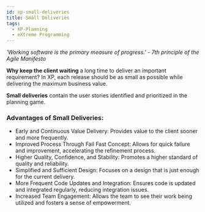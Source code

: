```yaml
---
id: xp-small-deliveries
title: Small Deliveries
tags:
  - XP-Planning
  - eXtreme Programming
---
```


*'Working software is the primary measure of progress.' - 7th principle of the Agile Manifesto*

**Why keep the client waiting** a long time to deliver an important requirement? In XP, each release should be as small as possible while delivering the maximum business value.

**Small deliveries** contain the user stories identified and prioritized in the planning game.

### Advantages of Small Deliveries:

- Early and Continuous Value Delivery: Provides value to the client sooner and more frequently.
- Improved Process Through Fail Fast Concept: Allows for quick failure and improvement, accelerating the refinement process.
- Higher Quality, Confidence, and Stability: Promotes a higher standard of quality and reliability.
- Simplified and Sufficient Design: Focuses on a design that is just enough for the current delivery.
- More Frequent Code Updates and Integration: Ensures code is updated and integrated regularly, reducing integration issues.
- Increased Team Engagement: Allows the team to see their work being utilized and fosters a sense of empowerment.
